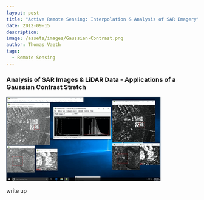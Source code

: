```yaml
---
layout: post
title: "Active Remote Sensing: Interpolation & Analysis of SAR Imagery"
date: 2012-09-15
description: 
image: /assets/images/Gaussian-Contrast.png
author: Thomas Vaeth
tags: 
  - Remote Sensing
---
```


### Analysis of SAR Images & LiDAR Data - Applications of a Gaussian Contrast Stretch

![Map GIS](/assets/images/Gaussian-Contrast.png)

write up


